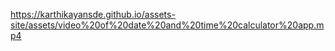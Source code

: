 https://karthikayansde.github.io/assets-site/assets/video%20of%20date%20and%20time%20calculator%20app.mp4
